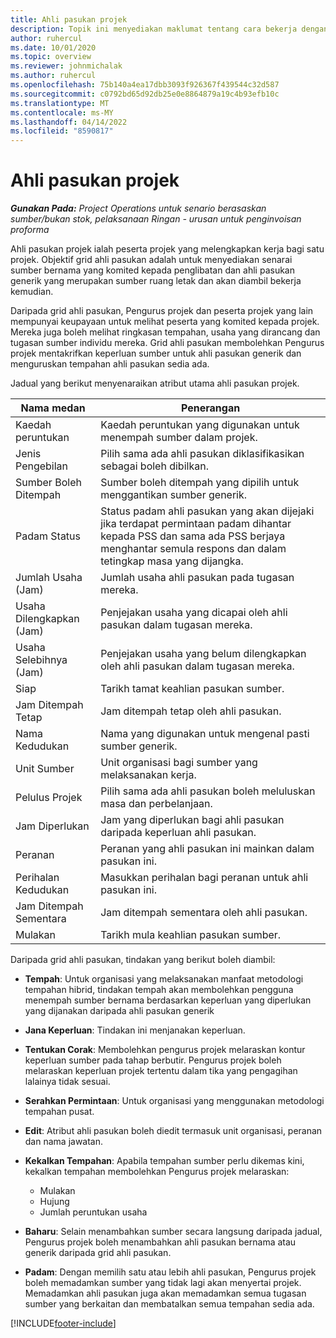 ```yaml
---
title: Ahli pasukan projek
description: Topik ini menyediakan maklumat tentang cara bekerja dengan maklumat, atribut dan penjadualan ahli pasukan projek.
author: ruhercul
ms.date: 10/01/2020
ms.topic: overview
ms.reviewer: johnmichalak
ms.author: ruhercul
ms.openlocfilehash: 75b140a4ea17dbb3093f926367f439544c32d587
ms.sourcegitcommit: c0792bd65d92db25e0e8864879a19c4b93efb10c
ms.translationtype: MT
ms.contentlocale: ms-MY
ms.lasthandoff: 04/14/2022
ms.locfileid: "8590817"
---
```

# <a name="project-team-members"></a>Ahli pasukan projek

_**Gunakan Pada:** Project Operations untuk senario berasaskan sumber/bukan stok, pelaksanaan Ringan - urusan untuk penginvoisan proforma_

Ahli pasukan projek ialah peserta projek yang melengkapkan kerja bagi satu projek. Objektif grid ahli pasukan adalah untuk menyediakan senarai sumber bernama yang komited kepada penglibatan dan ahli pasukan generik yang merupakan sumber ruang letak dan akan diambil bekerja kemudian.

Daripada grid ahli pasukan, Pengurus projek dan peserta projek yang lain mempunyai keupayaan untuk melihat peserta yang komited kepada projek. Mereka juga boleh melihat ringkasan tempahan, usaha yang dirancang dan tugasan sumber individu mereka. Grid ahli pasukan membolehkan Pengurus projek mentakrifkan keperluan sumber untuk ahli pasukan generik dan menguruskan tempahan ahli pasukan sedia ada.

Jadual yang berikut menyenaraikan atribut utama ahli pasukan projek.

| Nama medan          | Penerangan                                                                                                                                                                  |
|--------------------------|-----------------------------------------------------------------------------------------------------------------------------------------------------------------------------------|
| Kaedah peruntukan        | Kaedah peruntukan yang digunakan untuk menempah sumber dalam projek.                                                                         |
| Jenis Pengebilan             | Pilih sama ada ahli pasukan diklasifikasikan sebagai boleh dibilkan.                                                                                                                                       |
| Sumber Boleh Ditempah        | Sumber boleh ditempah yang dipilih untuk menggantikan sumber generik.                                                                                                                   |
| Padam Status            | Status padam ahli pasukan yang akan dijejaki jika terdapat permintaan padam dihantar kepada PSS dan sama ada PSS berjaya menghantar semula respons dan dalam tetingkap masa yang dijangka. |
| Jumlah Usaha (Jam)     | Jumlah usaha ahli pasukan pada tugasan mereka.                                                                                                                         |
| Usaha Dilengkapkan (Jam) | Penjejakan usaha yang dicapai oleh ahli pasukan dalam tugasan mereka.                                                                                           |
| Usaha Selebihnya (Jam) | Penjejakan usaha yang belum dilengkapkan oleh ahli pasukan dalam tugasan mereka.                                                                                    |
| Siap                   | Tarikh tamat keahlian pasukan sumber.                                                                                                                                            |
| Jam Ditempah Tetap        | Jam ditempah tetap oleh ahli pasukan.                                                                                                                                                                |
| Nama Kedudukan            | Nama yang digunakan untuk mengenal pasti sumber generik.                                                                                                                                   |
| Unit Sumber          | Unit organisasi bagi sumber yang melaksanakan kerja.                                                                                                                      |
| Pelulus Projek         | Pilih sama ada ahli pasukan boleh meluluskan masa dan perbelanjaan.                                                                                                                     |
| Jam Diperlukan           | Jam yang diperlukan bagi ahli pasukan daripada keperluan ahli pasukan.                                                                                                                       |
| Peranan                     | Peranan yang ahli pasukan ini mainkan dalam pasukan ini.                                                                                                                                |
| Perihalan Kedudukan     | Masukkan perihalan bagi peranan untuk ahli pasukan ini.                                                                                                                             |
| Jam Ditempah Sementara        | Jam ditempah sementara oleh ahli pasukan.                                                                                                                                                                 |
| Mulakan                    | Tarikh mula keahlian pasukan sumber.                                                                                                                                          |

Daripada grid ahli pasukan, tindakan yang berikut boleh diambil:

- **Tempah**: Untuk organisasi yang melaksanakan manfaat metodologi tempahan hibrid, tindakan tempah akan membolehkan pengguna menempah sumber bernama berdasarkan keperluan yang diperlukan yang dijanakan daripada ahli pasukan generik
- **Jana Keperluan**: Tindakan ini menjanakan keperluan.
- **Tentukan Corak**: Membolehkan pengurus projek melaraskan kontur keperluan sumber pada tahap berbutir. Pengurus projek boleh melaraskan keperluan projek tertentu dalam tika yang pengagihan lalainya tidak sesuai.
- **Serahkan Permintaan**: Untuk organisasi yang menggunakan metodologi tempahan pusat.
- **Edit**: Atribut ahli pasukan boleh diedit termasuk unit organisasi, peranan dan nama jawatan.
- **Kekalkan Tempahan**: Apabila tempahan sumber perlu dikemas kini, kekalkan tempahan membolehkan Pengurus projek melaraskan:

    - Mulakan
    - Hujung
    - Jumlah peruntukan usaha

- **Baharu**: Selain menambahkan sumber secara langsung daripada jadual, Pengurus projek boleh menambahkan ahli pasukan bernama atau generik daripada grid ahli pasukan.
- **Padam**: Dengan memilih satu atau lebih ahli pasukan, Pengurus projek boleh memadamkan sumber yang tidak lagi akan menyertai projek. Memadamkan ahli pasukan juga akan memadamkan semua tugasan sumber yang berkaitan dan membatalkan semua tempahan sedia ada.


[!INCLUDE[footer-include](../includes/footer-banner.md)]